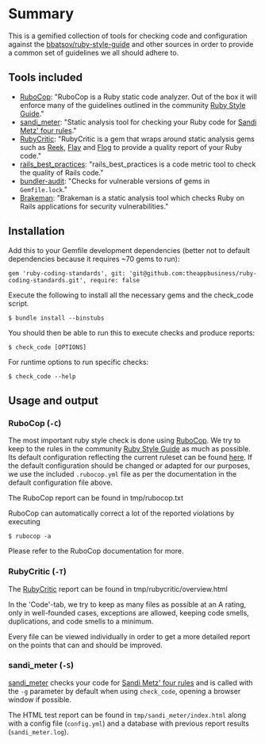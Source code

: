 # Summary

This is a gemified collection of tools for checking code and configuration against the
[bbatsov/ruby-style-guide][1] and other sources in order to provide a common
set of guidelines we all should adhere to.

## Tools included

* [RuboCop][2]: "RuboCop is a Ruby static code analyzer. Out of the box it will enforce
  many of the guidelines outlined in the community [Ruby Style Guide][1]."
* [sandi_meter][10]: "Static analysis tool for checking your Ruby code for [Sandi Metz' four rules][11]."
* [RubyCritic][5]: "RubyCritic is a gem that wraps around static analysis gems
  such as [Reek][6], [Flay][7] and [Flog][8] to provide a quality report of your Ruby code."
* [rails_best_practices][9]: "rails_best_practices is a code metric tool to check the quality of Rails code."
* [bundler-audit][3]: "Checks for vulnerable versions of gems in `Gemfile.lock`."
* [Brakeman][4]: "Brakeman is a static analysis tool which checks Ruby on Rails
  applications for security vulnerabilities."

## Installation

Add this to your Gemfile development dependencies (better not to default dependencies because it requires ~70 gems to
run):

  ```
  gem 'ruby-coding-standards', git: 'git@github.com:theappbusiness/ruby-coding-standards.git', require: false
  ```
  
Execute the following to install all the necessary gems and the check_code script. 
  
  ```
  $ bundle install --binstubs
  ```

You should then be able to run this to execute checks and produce reports:

  ```
  $ check_code [OPTIONS]
  ```

For runtime options to run specific checks:

  ```
  $ check_code --help
  ```

## Usage and output

### RuboCop (`-C`)

The most important ruby style check is done using [RuboCop][2]. We try to keep to the rules in the community
[Ruby Style Guide][1] as much as possible. Its default configuration reflecting the current ruleset can be found
[here][12]. If the default configuration should be changed or adapted for our purposes, we use the included
`.rubocop.yml` file as per the documentation in the default configuration file above.

The RuboCop report can be found in tmp/rubocop.txt

RuboCop can automatically correct a lot of the reported violations by executing

  ```
  $ rubocop -a
  ```
Please refer to the RuboCop documentation for more.

### RubyCritic (`-T`)

The [RubyCritic][5] report can be found in tmp/rubycritic/overview.html

In the 'Code'-tab, we try to keep as many files as possible at an A rating, only in well-founded cases, exceptions are
allowed, keeping code smells, duplications, and code smells to a minimum.

Every file can be viewed individually in order to get a more detailed report on the points that can and should be
improved.

### sandi_meter (`-S`)

[sandi_meter][10] checks your code for [Sandi Metz' four rules][11] and is called with the `-g` parameter by default
when using `check_code`, opening a browser window if possible.

The HTML test report can be found in `tmp/sandi_meter/index.html` along with a config file (`config.yml`) and a database
with previous report results (`sandi_meter.log`).





[1]: https://github.com/bbatsov/ruby-style-guide
[2]: https://github.com/bbatsov/rubocop
[3]: https://github.com/rubysec/bundler-audit
[4]: https://github.com/presidentbeef/brakeman
[5]: https://github.com/whitesmith/rubycritic
[6]: https://github.com/troessner/reek
[7]: https://github.com/seattlerb/flay
[8]: https://github.com/seattlerb/flog
[9]: https://github.com/railsbp/rails_best_practices
[10]: https://github.com/makaroni4/sandi_meter
[11]: http://robots.thoughtbot.com/post/50655960596/sandi-metz-rules-for-developers
[12]: https://github.com/bbatsov/rubocop/blob/master/config/default.yml